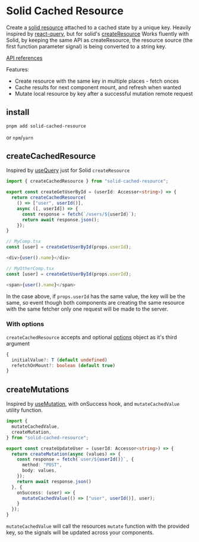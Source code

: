 # Solid Cached Resource

Create a [solid resource](https://www.solidjs.com/docs/latest/api#createresource) attached to a cached state by a unique key.
Heavily inspired by [react-query](https://react-query.tanstack.com/), but for solid's [createResource](https://www.solidjs.com/docs/latest/api#createresource)
Works fluently with Solid, by keeping the same API as createResource, the resource source (the first function parameter signal) is being converted to a string key.

[API references](https://yonathan06.github.io/solid-cached-resource/)

Features:

- Create resource with the same key in multiple places - fetch onces
- Cache results for next component mount, and refresh when wanted
- Mutate local resource by key after a successful mutation remote request

## install

```sh
pnpm add solid-cached-resource
```

or `npm`/`yarn`

## createCachedResource

Inspired by [useQuery](https://react-query.tanstack.com/guides/queries) just for Solid `createResource`

```TypeScript
import { createCachedResource } from "solid-cached-resource";

export const createGetUserById = (userId: Accessor<string>) => {
  return createCachedResource(
    () => ["user", userId()],
    async ([, userId]) => {
      const response = fetch(`/users/${userId}`);
      return await response.json();
    });
}

// MyComp.tsx
const [user] = createGetUserById(props.userId);

<div>{user().name}</div>

// MyOtherComp.tsx
const [user] = createGetUserById(props.userId);

<span>{user().name}</span>
```

In the case above, if `props.userId` has the same value, the key will be the same, so event though both components are creating the same resource with the same fetcher only one request will be made to the server.

### With options

`createCachedResource` accepts and optional [options](https://yonathan06.github.io/solid-cached-resource/interfaces/CachedResourceOptions.html) object as it's third argument

```TypeScript
{
  initialValue?: T (default undefined)
  refetchOnMount?: boolean (default true)
}
```

## createMutations

Inspired by [useMutation](https://react-query.tanstack.com/guides/mutations), with onSuccess hook, and `mutateCachedValue` utility function.

```TypeScript
import {
  mutateCachedValue,
  createMutation,
} from "solid-cached-resource";

export const createUpdateUser = (userId: Accessor<string>) => {
  return createMutation(async (values) => {
    const response = fetch(`user/${userId()}`, {
      method: "POST",
      body: values,
    });
    return await response.json()
  }, {
    onSuccess: (user) => {
      mutateCachedValue(() => ["user", userId()], user);
    }
  });
}
```

`mutateCachedValue` will call the resources `mutate` function with the provided key, so the signals will be updated across your components.
